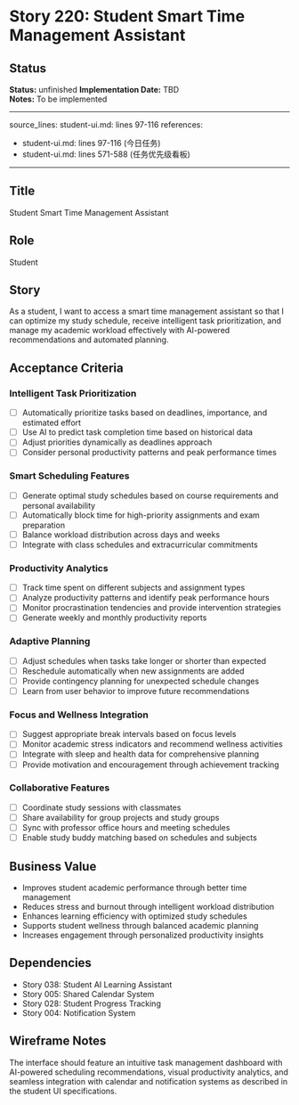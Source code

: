 # Story 220: Student Smart Time Management Assistant

## Status
**Status:** unfinished
**Implementation Date:** TBD  
**Notes:** To be implemented

---
source_lines: student-ui.md: lines 97-116
references:
  - student-ui.md: lines 97-116 (今日任务)
  - student-ui.md: lines 571-588 (任务优先级看板)
---

## Title
Student Smart Time Management Assistant

## Role
Student

## Story
As a student, I want to access a smart time management assistant so that I can optimize my study schedule, receive intelligent task prioritization, and manage my academic workload effectively with AI-powered recommendations and automated planning.

## Acceptance Criteria

### Intelligent Task Prioritization
- [ ] Automatically prioritize tasks based on deadlines, importance, and estimated effort
- [ ] Use AI to predict task completion time based on historical data
- [ ] Adjust priorities dynamically as deadlines approach
- [ ] Consider personal productivity patterns and peak performance times

### Smart Scheduling Features
- [ ] Generate optimal study schedules based on course requirements and personal availability
- [ ] Automatically block time for high-priority assignments and exam preparation
- [ ] Balance workload distribution across days and weeks
- [ ] Integrate with class schedules and extracurricular commitments

### Productivity Analytics
- [ ] Track time spent on different subjects and assignment types
- [ ] Analyze productivity patterns and identify peak performance hours
- [ ] Monitor procrastination tendencies and provide intervention strategies
- [ ] Generate weekly and monthly productivity reports

### Adaptive Planning
- [ ] Adjust schedules when tasks take longer or shorter than expected
- [ ] Reschedule automatically when new assignments are added
- [ ] Provide contingency planning for unexpected schedule changes
- [ ] Learn from user behavior to improve future recommendations

### Focus and Wellness Integration
- [ ] Suggest appropriate break intervals based on focus levels
- [ ] Monitor academic stress indicators and recommend wellness activities
- [ ] Integrate with sleep and health data for comprehensive planning
- [ ] Provide motivation and encouragement through achievement tracking

### Collaborative Features
- [ ] Coordinate study sessions with classmates
- [ ] Share availability for group projects and study groups
- [ ] Sync with professor office hours and meeting schedules
- [ ] Enable study buddy matching based on schedules and subjects

## Business Value
- Improves student academic performance through better time management
- Reduces stress and burnout through intelligent workload distribution
- Enhances learning efficiency with optimized study schedules
- Supports student wellness through balanced academic planning
- Increases engagement through personalized productivity insights

## Dependencies
- Story 038: Student AI Learning Assistant
- Story 005: Shared Calendar System
- Story 028: Student Progress Tracking
- Story 004: Notification System

## Wireframe Notes
The interface should feature an intuitive task management dashboard with AI-powered scheduling recommendations, visual productivity analytics, and seamless integration with calendar and notification systems as described in the student UI specifications.
